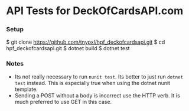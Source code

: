 # API Tests for DeckOfCardsAPI.com

### Setup

$ git clone https://github.com/tnypxl/hpf_deckofcardsapi.git
$ cd hpf_deckofcardsapi.git
$ dotnet build
$ dotnet test

### Notes

* Its not really necessary to run `nunit test`. Its better to just run `dotnet test` instead. This is especially true when using the dotnet nunit template. 
* Sending a POST without a body is incorrect use the HTTP verb. It is much preferred to use GET in this case.